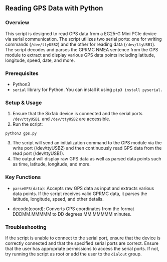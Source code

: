 ## Reading GPS Data with Python

### Overview

This script is designed to read GPS data from a EG25-G Mini PCIe device via serial communication. The script utilizes two serial ports: one for writing commands (`/dev/ttyUSB2`) and the other for reading data (`/dev/ttyUSB1`). The script decodes and parses the GPRMC NMEA sentence from the GPS module to extract and display various GPS data points including latitude, longitude, speed, date, and more.

### Prerequisites

- Python3
- `serial` library for Python. You can install it using `pip3 install pyserial.`
### Setup & Usage

1. Ensure that the Sixfab device is connected and the serial ports `/dev/ttyUSB1 `and `/dev/ttyUSB2` are accessible.
2. Run the script:

```
python3 gps.py

```

3. The script will send an initialization command to the GPS module via the write port (/dev/ttyUSB2) and then continuously read GPS data from the read port (/dev/ttyUSB1).
4. The output will display raw GPS data as well as parsed data points such as time, latitude, longitude, and more.
### Key Functions

- `parseGPS(data)`: Accepts raw GPS data as input and extracts various data points. If the script receives valid GPRMC data, it parses the latitude, longitude, speed, and other details.

- decode(coord): Converts GPS coordinates from the format DDDMM.MMMMM to DD degrees MM.MMMMM minutes.

### Troubleshooting

If the script is unable to connect to the serial port, ensure that the device is correctly connected and that the specified serial ports are correct.
Ensure that the user has appropriate permissions to access the serial ports. If not, try running the script as root or add the user to the `dialout` group.